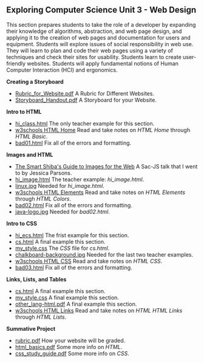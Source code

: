 ## Exploring Computer Science Unit 3 - Web Design

This section prepares students to take the role of a developer by expanding their knowledge of algorithms, abstraction, and web page design, and applying it to the creation of web pages and documentation for users and equipment. Students will explore issues of social responsibility in web use. They will learn to plan and code their web pages using a variety of techniques and check their sites for usability. Students learn to create user-friendly websites. Students will apply fundamental notions of Human Computer Interaction (HCI) and ergonomics.

**Creating a Storyboard**
* [Rubric_for_Website.pdf](./Rubric_for_Website.pdf) A Rubric for Different Websites.
* [Storyboard_Handout.pdf](./Storyboard_Handout.pdf) A Storyboard for your Website.

**Intro to HTML**
* [hi_class.html](./hi_class-html.pdf) The only teacher example for this section.
* [w3schools HTML Home](https://www.w3schools.com/html/default.asp) Read and take notes on _HTML Home_ through _HTML Basic_.
* [bad01.html](./bad01-html.pdf) Fix all of the errors and formatting.

**Images and HTML**
* [The Smart Shiba's Guide to Images for the Web](https://youtu.be/I7F4GMo5e_Y) A Sac-JS talk that I went to by Jessica Parsons.
* [hi_image.html](./hi_image.pdf) The teacher example: _hi_image.html_.
* [linux.jpg](./linux.jpg) Needed for _hi_image.html_.
* [w3schools HTML Elements](https://www.w3schools.com/html/html_elements.asp) Read and take notes on _HTML Elements_ through _HTML Colors_.
* [bad02.html](./bad02-html.pdf) Fix all of the errors and formatting.
* [java-logo.jpg](./java-logo.jpg) Needed for _bad02.html_.

**Intro to CSS**
* [hi_ecs.html](./hi_ecs-html.pdf) The frist example for this section.
* [cs.html](./csV1-html.pdf) A final example this section.
* [my_style.css](./my_styleV1-css.pdf) The _CSS_ file for _cs.html_.
* [chalkboard-background.jpg](./chalkboard-background.jpg) Needed for the last two teacher examples.
* [w3schools HTML CSS](https://www.w3schools.com/html/html_css.asp) Read and take notes on _HTML CSS_.
* [bad03.html](./bad03-html.pdf) Fix all of the errors and formatting.

**Links, Lists, and Tables**
* [cs.html](./csV2.html) A final example this section.
* [my_style.css](./my_styleV2-css.pdf) A final example this section.
* [other_lang-html.pdf](./other_lang-html.pdf) A final example this section.
* [w3schools HTML Links](https://www.w3schools.com/html/html_links.asp) Read and take notes on _HTML HTML Links_ through _HTML Lists_.

**Summative Project**
* [rubric.pdf](./rubric.pdf) How your website will be graded.
* [html_basics.pdf](./html_basics.pdf) Some more info on _HTML_.
* [css_study_guide.pdf](./css_study_guide.pdf) Some more info on _CSS_.
